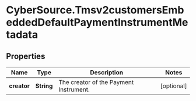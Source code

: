 # CyberSource.Tmsv2customersEmbeddedDefaultPaymentInstrumentMetadata

## Properties
Name | Type | Description | Notes
------------ | ------------- | ------------- | -------------
**creator** | **String** | The creator of the Payment Instrument.  | [optional] 


